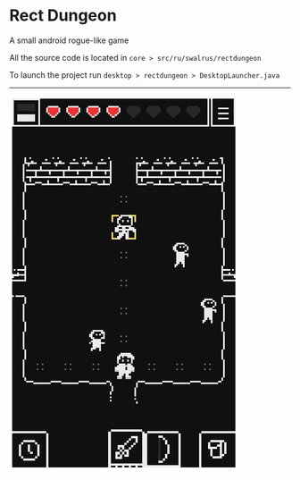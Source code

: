 # Rect Dungeon

A small android rogue-like game

All the source code is located in `core > src/ru/swalrus/rectdungeon`

To launch the project run `desktop > rectdungeon > DesktopLauncher.java`

---

![Screenshot](https://github.com/S-Walrus/Rect-Dungeon/blob/master/RD.png)

